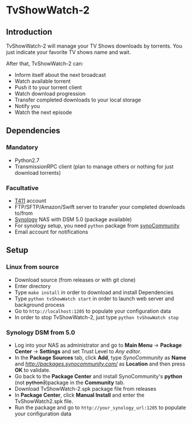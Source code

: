 # TvShowWatch-2

## Introduction

TvShowWatch-2 will manage your TV Shows downloads by torrents.
You just indicate your favorite TV shows name and wait.

After that, TvShowWatch-2 can:
* Inform itself about the next broadcast
* Watch available torrent
* Push it to your torrent client
* Watch download progression
* Transfer completed downloads to your local storage
* Notify you
* Watch the next episode

## Dependencies
### Mandatory
* Python2.7
* TransmissionRPC client (plan to manage others or nothing for just download torrents)

### Facultative
* [T411] account
* FTP/SFTP/Amazon/Swift server to transfer your completed downloads to/from
* [Synology] NAS with DSM 5.0 (package available)
* For synology setup, you need `python` package from [synoCommunity]
* Email account for notifications

## Setup
### Linux from source
* Download source (from releases or with git clone)
* Enter directory
* Type `make install` in order to download and install Dependencies
* Type `python tvShowWatch start` in order to launch web server and background process
* Go to `http://localhost:1205` to populate your configuration data
* In order to stop TvShowWatch-2, just type `python tvShowWatch stop`

### Synology DSM from 5.0
* Log into your NAS as administrator and go to **Main Menu** → **Package Center** → **Settings** and set Trust Level to *Any editor*.
* In the **Package Sources** tab, click **Add**, type *SynoCommunity* as **Name** and *http://packages.synocommunity.com/* as **Location** and then press **OK** to validate.
* Go back to the **Package Center** and install SynoCommunity's **python** (not ~~python3~~)package in the **Community** tab.
* Download TvShowWatch-2.spk package file from releases
* In **Package Center**, click **Manual Install** and enter the TvShowWatch2.spk file.
* Run the package and go to `http://your_synology_url:1205` to populate your configuration data


[SynoCommunity]: https://synocommunity.com/
[T411]: https://t411.ch
[Synology]: http://www.synology.com
